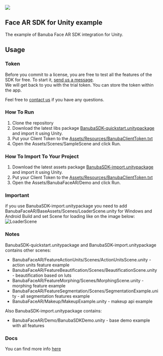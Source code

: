 [![](https://www.banuba.com/hubfs/Banuba_November2018/Images/Banuba%20SDK.png)](https://docs.banuba.com/face-ar-sdk-v1/unity/unity_overview)

## Face AR SDK for Unity example  
  
The example of Banuba Face AR SDK integration for Unity.  

## Usage
### Token
Before you commit to a license, you are free to test all the features of the SDK for free. To start it, [send us a message](https://www.banuba.com/facear-sdk/face-filters#form).  
We will get back to you with the trial token.
You can store the token within the app.  

Feel free to [contact us](https://docs.banuba.com/face-ar-sdk-v1/support) if you have any questions.

### How To Run 

1. Clone the repository
2. Download the latest libs package [BanubaSDK-quickstart.unitypackage
](https://github.com/Banuba/quickstart-unity/releases) and import it using Unity.
3. Put your Client Token to the [Assets/Resources/BanubaClientToken.txt](Assets/Resources/BanubaClientToken.txt)
4. Open the Assets/Scenes/SampleScene and click Run.

### How To Import To Your Project 

1. Download the latest assets package [BanubaSDK-import.unitypackage
](https://github.com/Banuba/quickstart-unity/releases) and import it using Unity.
2. Put your Client Token to the [Assets/Resources/BanubaClientToken.txt](Assets/Resources/BanubaClientToken.txt)
3. Open the Assets/BanubaFaceAR/Demo and click Run.

### Important
if you use BanubaSDK-import.unitypackage you need to add BanubaFaceAR/BaseAssets/Scenes/LoaderScene.unity for Windows and Android Build and set Scene for loading like on the image below:
![LoaderScene](img/loader_scene.jpg)

### Notes
BanubaSDK-quickstart.unitypackage and BanubaSDK-import.unitypackage contains other scenes:
- BanubaFaceAR/FeatureActionUnits/Scenes/ActionUnitsScene.unity - action units feature example
- BanubaFaceAR/FeatureBeautification/Scenes/BeautificationScene.unity - beautification based on luts
- BanubaFaceAR/FeatureMorphing/Scenes/MorphingScene.unity - morphing feature example
- BanubaFaceAR/FeatureSegmentation/Scenes/SegmentationExample.unity - all segmentation features example
- BanubaFaceAR/Makeup/MakeupExample.unity - makeup api example

Also BanubaSDK-import.unitypackage contains:
- BanubaFaceAR/Demo/BanubaSDKDemo.unity - base demo example with all features

### Docs
You can find more info [here](https://docs.banuba.com/face-ar-sdk-v1/unity/unity_getting_started)
